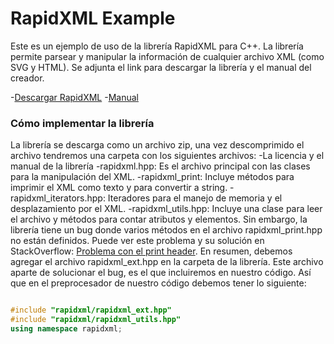 # RapidXML Example 
Este es un ejemplo de uso de la librería RapidXML para C++. La librería permite parsear y manipular la información de cualquier archivo XML (como SVG y HTML). Se adjunta el link para descargar la librería y el manual del creador. 

-[Descargar RapidXML](https://sourceforge.net/projects/rapidxml/files/latest/download) 
-[Manual](http://rapidxml.sourceforge.net/manual.html) 

### Cómo implementar la librería 
La librería se descarga como un archivo zip, una vez descomprimido el archivo tendremos una carpeta con los siguientes archivos: 
-La licencia y el manual de la librería
-rapidxml.hpp: Es el archivo principal con las clases para la manipulación del XML.
-rapidxml\_print: Incluye métodos para imprimir el XML como texto y para convertir a string.
-rapidxml\_iterators.hpp: Iteradores para el manejo de memoria y el desplazamiento por el XML.
-rapidxml\_utils.hpp: Incluye una clase para leer el archivo y métodos para contar atributos y elementos. 
Sin embargo, la librería tiene un bug donde varios métodos en el archivo rapidxml\_print.hpp no están definidos. Puede ver este problema y su solución en StackOverflow: [Problema con el print header](https://stackoverflow.com/questions/14113923/rapidxml-print-header-has-undefined-methods). 
En resumen, debemos agregar el archivo rapidxml\_ext.hpp en la carpeta de la librería. Este archivo aparte de solucionar el bug, es el que incluiremos en nuestro código. Así que en el preprocesador de nuestro código debemos tener lo siguiente: 
```c++

#include "rapidxml/rapidxml_ext.hpp"
#include "rapidxml/rapidxml_utils.hpp"
using namespace rapidxml;

```

